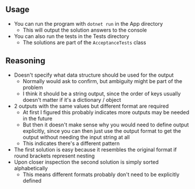 ## Usage

- You can run the program with `dotnet run` in the App directory
    - This will output the solution answers to the console
- You can also run the tests in the Tests directory
    - The solutions are part of the `AcceptanceTests` class

## Reasoning
- Doesn't specify what data structure should be used for the output
  - Normally would ask to confirm, but ambiguity might be part of the problem
  - I think it should be a string output, since the order of keys usually doesn't matter if it's a dictionary / object
- 2 outputs with the same values but different format are required 
  - At first I figured this probably indicates more outputs may be needed in the future
  - But then it doesn't make sense why you would need to define output explicitly, since you can then just use the output format to get the output without needing the input string at all
  - This indicates there's a different pattern
- The first solution is easy because it resembles the original format if round brackets represent
  nesting
- Upon closer inspection the second solution is simply sorted alphabetically
  - This means different formats probably don't need to be explicitly defined